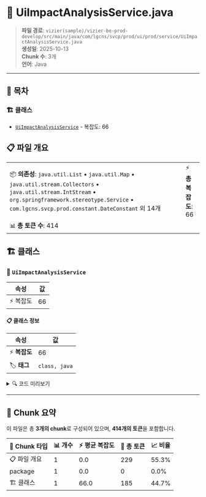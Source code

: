 # 📄 UiImpactAnalysisService.java

> **파일 경로**: `vizier(sample)/vizier-be-prod-develop/src/main/java/com/lgcns/svcp/prod/ui/prod/service/UiImpactAnalysisService.java`  
> **생성일**: 2025-10-13  
> **Chunk 수**: 3개  
> **언어**: Java
---

## 📑 목차

### 🏗️ 클래스
- [`UiImpactAnalysisService`](#class-uiimpactanalysisservice) - 복잡도: 66

## 📋 파일 개요

| | |
|--|--|
| 📦 **의존성**: `java.util.List` • `java.util.Map` • `java.util.stream.Collectors` • `java.util.stream.IntStream` • `org.springframework.stereotype.Service` • `com.lgcns.svcp.prod.constant.DateConstant` 외 14개 | ⚡ **총 복잡도**: 66 |
| 📊 **총 토큰 수**: 414 |  |



## 🏗️ 클래스

### <a id="class-uiimpactanalysisservice"></a>🎯 `UiImpactAnalysisService`

| 속성 | 값 |
|------|----|
| ⚡ 복잡도 | 66 |



#### 📋 클래스 정보

| 속성 | 값 |
|------|----|
| ⚡ **복잡도** | 66 || 📍 **라인 범위** | 29-29 |
| 🏷️ **태그** | `class, java` |

<details>
<summary>🔍 코드 미리보기</summary>

```java
public class UiImpactAnalysisService {
	private final CommonDao commonDao;
	private final ExcelHelper excelHelper;

	public ImpactAnalysisResponseDto getImpactAnalysisResponseDto(ItemDto itemDto) {
		ItemDto parent = commonDao.select("Ui-impact.getParentProdM", itemDto);
		List<ItemDto> siblings = commonDao.selectList("Ui-impact.getSiblingsProdM", itemDto);

		return ImpactAnalysisResponseDto.builder().parent(parent).siblings(siblings).build();
	}

	public PageResult<?> retrieveItemsPagedList(ItemDto itemDto) {
		return commonDao.selectPagedList("Ui-impact.retrieveItemsPagedList", itemDto);
	}

	public PageResult<?> retrieveProductStructureListView(ProductStructureDto productStructureDto) {
		return commonDao.selectPagedList("Ui-impact.retrieveProductStructureListView", productStructureDto...
```

**Chunk 정보**
- 🆔 **ID**: `920dc09fcb69`
- 📍 **라인**: 29-29
- 📊 **토큰**: 185
- 🏷️ **태그**: `class, java`

</details>

---





## 🧩 Chunk 요약

이 파일은 총 **3개의 chunk**로 구성되어 있으며, **414개의 토큰**을 포함합니다.

| 🧩 Chunk 타입 | 📊 개수 | ⚡ 평균 복잡도 | 📝 총 토큰 | 📈 비율 |
|---------------|--------|-------------|----------|--------|
| 📋 파일 개요 | 1 | 0.0 | 229 | 55.3% |
| package | 1 | 0.0 | 0 | 0.0% |
| 🏗️ 클래스 | 1 | 66.0 | 185 | 44.7% |

